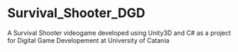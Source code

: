 # Survival_Shooter_DGD
 
A Survival Shooter videogame developed using Unity3D and C# as a project for Digital Game Developement at University of Catania
